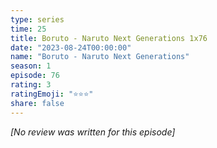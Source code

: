 ```yaml
---
type: series
time: 25
title: Boruto - Naruto Next Generations 1x76
date: "2023-08-24T00:00:00"
name: "Boruto - Naruto Next Generations"
season: 1
episode: 76
rating: 3
ratingEmoji: "⭐️⭐️⭐️"
share: false
---
```


_[No review was written for this episode]_
